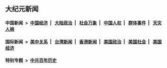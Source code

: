 ## 大纪元新闻

#### 中国新闻 &nbsp;>&nbsp; [中国经济](indexes/ncid283/README.md?07261645) &nbsp;| &nbsp; [大陆政治](indexes/ncid277/README.md?07261645) &nbsp;| &nbsp; [社会万象](indexes/ncid282/README.md?07261645) &nbsp;| &nbsp; [中国人权](indexes/ncid278/README.md?07261645) &nbsp;| &nbsp; [群体事件](indexes/ncid279/README.md?07261645) &nbsp;| &nbsp; [天灾人祸](indexes/ncid280/README.md?07261645)

#### 国际新闻 &nbsp;>&nbsp; [美中关系](indexes/nf1412576/README.md?07261645) &nbsp;| &nbsp; [台湾新闻](indexes/ncid1349361/README.md?07261645) &nbsp;| &nbsp; [香港新闻](indexes/ncid1349362/README.md?07261645) &nbsp;| &nbsp; [美国政治](indexes/ncid1078159/README.md?07261645) &nbsp;| &nbsp; [美国社会](indexes/ncid1078160/README.md?07261645) &nbsp;| &nbsp; [美国经济](indexes/ncid1078158/README.md?07261645)

#### 特别专题 &nbsp;>&nbsp; [中共百年历史](https://github.com/epoch-news/epoch-special/blob/master/README.md?07261645)  
